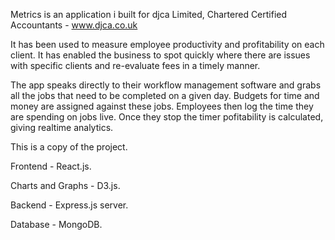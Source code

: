Metrics is an application i built for djca Limited, Chartered Certified Accountants - www.djca.co.uk

It has been used to measure employee productivity and profitability on each client. 
It has enabled the business to spot quickly where there are issues with specific clients and re-evaluate fees in a timely manner.

The app speaks directly to their workflow management software and grabs all the jobs that need to be completed on a given day. 
Budgets for time and money are assigned against these jobs.
Employees then log the time they are spending on jobs live. Once they stop the timer pofitability is calculated, giving realtime analytics.

This is a copy of the project.

Frontend - React.js.

Charts and Graphs - D3.js.

Backend - Express.js server.

Database - MongoDB.

